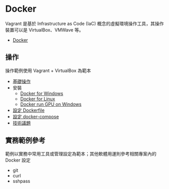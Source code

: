 # Docker

Vagrant 是基於 Infrastructure as Code (IaC) 概念的虛擬環境操作工具，其操作裝置可以是 VirtualBox、VMWave 等。

+ [Docker](https://www.docker.com/)

## 操作

操作範例使用 Vagrant + VirtualBox 為範本

+ [基礎操作](./docs/operate.md)
+ 安裝
    - [Docker for Windows](./docs/docker-for-windows.md)
    - [Docker for Linux](./docs/docker-for-windows.md)
    - [Docker run GPU on Windows](./docs/docker-run-GPU-on-windows.md)
+ [設定 Dockerfile](./docs/configure-dockerfile.md)
+ [設定 docker-compose](./docs/configure-dockerfile.md)
+ [技術議題](./docs/issue.md)

## 實務範例參考

範例以實務中常用工具或管理設定為範本；其他軟體用運則參考相關專案內的 Docker 設定

+ git
+ curl
+ sshpass
